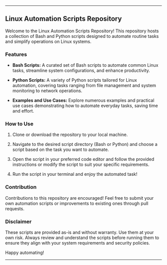 
---

## Linux Automation Scripts Repository

Welcome to the Linux Automation Scripts Repository! This repository hosts a collection of Bash and Python scripts designed to automate routine tasks and simplify operations on Linux systems.

### Features

- **Bash Scripts:** A curated set of Bash scripts to automate common Linux tasks, streamline system configurations, and enhance productivity.

- **Python Scripts:** A variety of Python scripts tailored for Linux automation, covering tasks ranging from file management and system monitoring to network operations.

- **Examples and Use Cases:** Explore numerous examples and practical use cases demonstrating how to automate everyday tasks, saving time and effort.

### How to Use

1. Clone or download the repository to your local machine.

2. Navigate to the desired script directory (Bash or Python) and choose a script based on the task you want to automate.

3. Open the script in your preferred code editor and follow the provided instructions or modify the script to suit your specific requirements.

4. Run the script in your terminal and enjoy the automated task!

### Contribution

Contributions to this repository are encouraged! Feel free to submit your own automation scripts or improvements to existing ones through pull requests.

### Disclaimer

These scripts are provided as-is and without warranty. Use them at your own risk. Always review and understand the scripts before running them to ensure they align with your system requirements and security policies.

Happy automating!

---